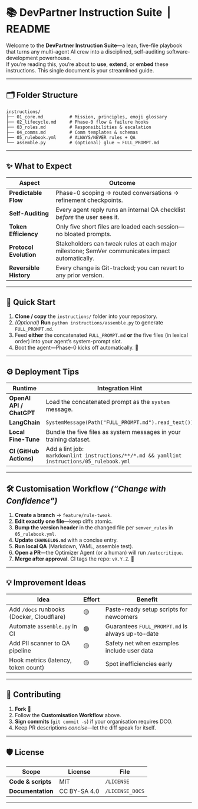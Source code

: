 # 📚 DevPartner Instruction Suite &nbsp;|&nbsp; **README**

Welcome to the **DevPartner Instruction Suite**—a lean, five-file playbook that turns any multi-agent AI crew into a disciplined, self-auditing software-development powerhouse.  
If you’re reading this, you’re about to **use**, **extend**, or **embed** these instructions. This single document is your streamlined guide.

---

## 🗂️ Folder Structure

```text
instructions/
├── 01_core.md          # Mission, principles, emoji glossary
├── 02_lifecycle.md     # Phase-0 flow & failure hooks
├── 03_roles.md         # Responsibilities & escalation
├── 04_comms.md         # Comm templates & schemas
├── 05_rulebook.yml     # ALWAYS/NEVER rules + QA
└── assemble.py         # (optional) glue → FULL_PROMPT.md
```


---

## ✨ What to Expect

| Aspect               | Outcome                                                                                           |
|----------------------|----------------------------------------------------------------------------------------------------|
| **Predictable Flow** | Phase-0 scoping → routed conversations → refinement checkpoints.                                   |
| **Self-Auditing**    | Every agent reply runs an internal QA checklist *before* the user sees it.                         |
| **Token Efficiency** | Only five short files are loaded each session—no bloated prompts.                                  |
| **Protocol Evolution** | Stakeholders can tweak rules at each major milestone; SemVer communicates impact automatically. |
| **Reversible History** | Every change is Git-tracked; you can revert to any prior version.                                |

---

## 🚀 Quick Start

1. **Clone / copy** the `instructions/` folder into your repository.  
2. *(Optional)* **Run** `python instructions/assemble.py` to generate `FULL_PROMPT.md`.  
3. Feed **either** the concatenated `FULL_PROMPT.md` **or** the five files (in lexical order) into your agent’s system-prompt slot.  
4. Boot the agent—Phase-0 kicks off automatically. 🎉

---

## ⚙️ Deployment Tips

| Runtime                 | Integration Hint                                                                                           |
|-------------------------|-------------------------------------------------------------------------------------------------------------|
| **OpenAI API / ChatGPT**| Load the concatenated prompt as the `system` message.                                                       |
| **LangChain**           | `SystemMessage(Path("FULL_PROMPT.md").read_text())`                                                         |
| **Local Fine-Tune**     | Bundle the five files as system messages in your training dataset.                                         |
| **CI (GitHub Actions)** | Add a lint job:<br>`markdownlint instructions/**/*.md && yamllint instructions/05_rulebook.yml`             |

---

## 🛠️ Customisation Workflow  *(“Change with Confidence”)*

1. **Create a branch** → `feature/rule-tweak`.  
2. **Edit exactly one file**—keep diffs atomic.  
3. **Bump the version header** in the changed file per `semver_rules` in `05_rulebook.yml`.  
4. **Update `CHANGELOG.md`** with a concise entry.  
5. **Run local QA** (Markdown, YAML, assemble test).  
6. **Open a PR**—the Optimizer Agent (or a human) will run `/autocritique`.  
7. **Merge after approval**. CI tags the repo: `vX.Y.Z`. 🚀

---

## 💡 Improvement Ideas

| Idea                                         | Effort | Benefit                                           |
|----------------------------------------------|--------|---------------------------------------------------|
| Add `/docs` runbooks (Docker, Cloudflare)    | 🟡     | Paste-ready setup scripts for newcomers           |
| Automate `assemble.py` in CI                 | 🟢     | Guarantees `FULL_PROMPT.md` is always up-to-date  |
| Add PII scanner to QA pipeline               | 🟡     | Safety net when examples include user data        |
| Hook metrics (latency, token count)          | 🟡     | Spot inefficiencies early                         |

---

## 🤝 Contributing

1. **Fork** 🍴  
2. Follow the **Customisation Workflow** above.  
3. **Sign commits** (`git commit -s`) if your organisation requires DCO.  
4. Keep PR descriptions *concise*—let the diff speak for itself.

---

## 🛡️ License

| Scope | License | File |
|-------|---------|------|
| **Code & scripts** | MIT | `/LICENSE` |
| **Documentation**  | CC BY-SA 4.0 | `/LICENSE_DOCS` |

---
